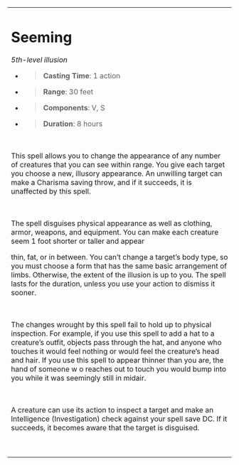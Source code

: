 <table><tbody><tr class="odd"><td><h1 id="seeming"><strong>Seeming</strong></h1><p><em>5th-level illusion</em></p><ul><li><blockquote><p><strong>Casting Time</strong>: 1 action</p></blockquote></li><li><blockquote><p><strong>Range</strong>: 30 feet</p></blockquote></li><li><blockquote><p><strong>Components</strong>: V, S</p></blockquote></li><li><blockquote><p><strong>Duration</strong>: 8 hours</p></blockquote></li></ul><p> </p><p>This spell allows you to change the appearance of any number of creatures that you can see within range. You give each target you choose a new, illusory appearance. An unwilling target can make a Charisma saving throw, and if it succeeds, it is unaffected by this spell.</p><p> </p><p>The spell disguises physical appearance as well as clothing, armor, weapons, and equipment. You can make each creature seem 1 foot shorter or taller and appear</p><p>thin, fat, or in between. You can’t change a target’s body type, so you must choose a form that has the same basic arrangement of limbs. Otherwise, the extent of the illusion is up to you. The spell lasts for the duration, unless you use your action to dismiss it sooner.</p><p> </p><p>The changes wrought by this spell fail to hold up to physical inspection. For example, if you use this spell to add a hat to a creature’s outfit, objects pass through the hat, and anyone who touches it would feel nothing or would feel the creature’s head and hair. If you use this spell to appear thinner than you are, the hand of someone w o reaches out to touch you would bump into you while it was seemingly still in midair.</p><p> </p><p>A creature can use its action to inspect a target and make an Intelligence (Investigation) check against your spell save DC. If it succeeds, it becomes aware that the target is disguised.</p><p> </p></td></tr></tbody></table>
